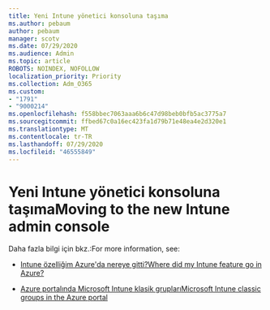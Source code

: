 ```yaml
---
title: Yeni Intune yönetici konsoluna taşıma
ms.author: pebaum
author: pebaum
manager: scotv
ms.date: 07/29/2020
ms.audience: Admin
ms.topic: article
ROBOTS: NOINDEX, NOFOLLOW
localization_priority: Priority
ms.collection: Adm_O365
ms.custom:
- "1791"
- "9000214"
ms.openlocfilehash: f558bbec7063aaa6b6c47d98beb0bfb5ac3775a7
ms.sourcegitcommit: ffbed67c0a16ec423fa1d79b71e48ea4e2d320e1
ms.translationtype: MT
ms.contentlocale: tr-TR
ms.lasthandoff: 07/29/2020
ms.locfileid: "46555849"
---
```

# <a name="moving-to-the-new-intune-admin-console"></a><span data-ttu-id="9797a-102">Yeni Intune yönetici konsoluna taşıma</span><span class="sxs-lookup"><span data-stu-id="9797a-102">Moving to the new Intune admin console</span></span>

<span data-ttu-id="9797a-103">Daha fazla bilgi için bkz.:</span><span class="sxs-lookup"><span data-stu-id="9797a-103">For more information, see:</span></span>

- [<span data-ttu-id="9797a-104">Intune özelliğim Azure'da nereye gitti?</span><span class="sxs-lookup"><span data-stu-id="9797a-104">Where did my Intune feature go in Azure?</span></span>](https://docs.microsoft.com/intune/ui-changes)

- [<span data-ttu-id="9797a-105">Azure portalında Microsoft Intune klasik grupları</span><span class="sxs-lookup"><span data-stu-id="9797a-105">Microsoft Intune classic groups in the Azure portal</span></span>](https://docs.microsoft.com/intune/groups-get-started)